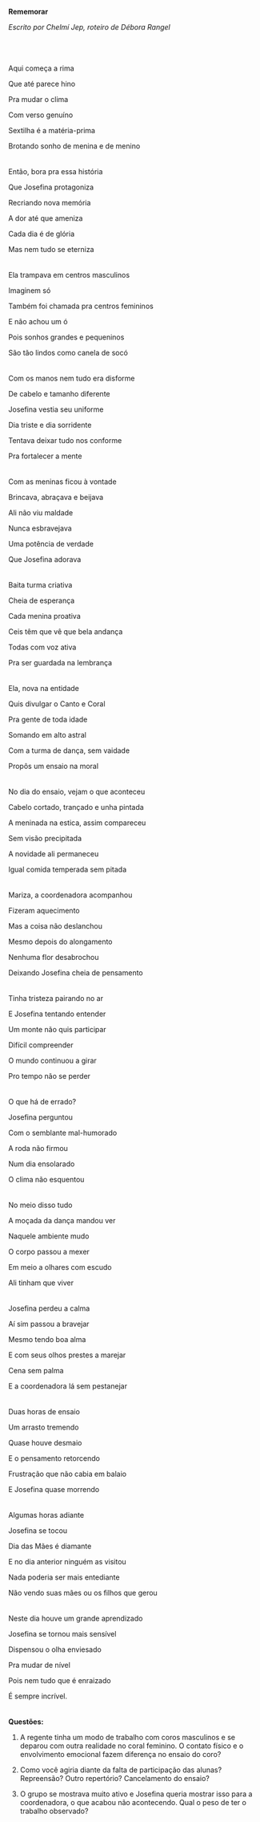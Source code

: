 **Rememorar**

*Escrito por Chelmí Jep, roteiro de Débora Rangel*

<br /><br /><br />
Aqui começa a rima

Que até parece hino

Pra mudar o clima

Com verso genuíno

Sextilha é a matéria-prima

Brotando sonho de menina e de menino
<br /><br /><br />
Então, bora pra essa história

Que Josefina protagoniza

Recriando nova memória

A dor até que ameniza

Cada dia é de glória

Mas nem tudo se eterniza
<br /><br /><br />
Ela trampava em centros masculinos

Imaginem só

Também foi chamada pra centros femininos

E não achou um ó

Pois sonhos grandes e pequeninos

São tão lindos como canela de socó
<br /><br /><br />
Com os manos nem tudo era disforme

De cabelo e tamanho diferente

Josefina vestia seu uniforme

Dia triste e dia sorridente

Tentava deixar tudo nos conforme

Pra fortalecer a mente
<br /><br /><br />
Com as meninas ficou à vontade

Brincava, abraçava e beijava

Ali não viu maldade

Nunca esbravejava

Uma potência de verdade

Que Josefina adorava
<br /><br /><br />
Baita turma criativa

Cheia de esperança

Cada menina proativa

Ceis têm que vê que bela andança

Todas com voz ativa

Pra ser guardada na lembrança
<br /><br /><br />
Ela, nova na entidade

Quis divulgar o Canto e Coral

Pra gente de toda idade

Somando em alto astral

Com a turma de dança, sem vaidade

Propôs um ensaio na moral
<br /><br /><br />
No dia do ensaio, vejam o que aconteceu

Cabelo cortado, trançado e unha pintada

A meninada na estica, assim compareceu

Sem visão precipitada

A novidade ali permaneceu

Igual comida temperada sem pitada
<br /><br /><br />
Mariza, a coordenadora acompanhou

Fizeram aquecimento

Mas a coisa não deslanchou

Mesmo depois do alongamento

Nenhuma flor desabrochou

Deixando Josefina cheia de pensamento
<br /><br /><br />
Tinha tristeza pairando no ar

E Josefina tentando entender

Um monte não quis participar

Difícil compreender

O mundo continuou a girar

Pro tempo não se perder
<br /><br /><br />
O que há de errado?

Josefina perguntou

Com o semblante mal-humorado

A roda não firmou

Num dia ensolarado

O clima não esquentou
<br /><br /><br />
No meio disso tudo

A moçada da dança mandou ver

Naquele ambiente mudo

O corpo passou a mexer

Em meio a olhares com escudo

Ali tinham que viver
<br /><br /><br />
Josefina perdeu a calma

Aí sim passou a bravejar

Mesmo tendo boa alma

E com seus olhos prestes a marejar

Cena sem palma

E a coordenadora lá sem pestanejar
<br /><br /><br />
Duas horas de ensaio

Um arrasto tremendo

Quase houve desmaio

E o pensamento retorcendo

Frustração que não cabia em balaio

E Josefina quase morrendo
<br /><br /><br />
Algumas horas adiante

Josefina se tocou

Dia das Mães é diamante

E no dia anterior ninguém as visitou

Nada poderia ser mais entediante

Não vendo suas mães ou os filhos que gerou
<br /><br /><br />
Neste dia houve um grande aprendizado

Josefina se tornou mais sensível

Dispensou o olha enviesado

Pra mudar de nível

Pois nem tudo que é enraizado

É sempre incrível.
<br /><br /><br />
**Questões:**

1.  A regente tinha um modo de trabalho com coros masculinos e se deparou com outra realidade no coral feminino. O contato físico e o envolvimento emocional fazem diferença no ensaio do coro?
    
2.  Como você agiria diante da falta de participação das alunas? Repreensão? Outro repertório? Cancelamento do ensaio?
    
3.  O grupo se mostrava muito ativo e Josefina queria mostrar isso para a coordenadora, o que acabou não acontecendo. Qual o peso de ter o trabalho observado?